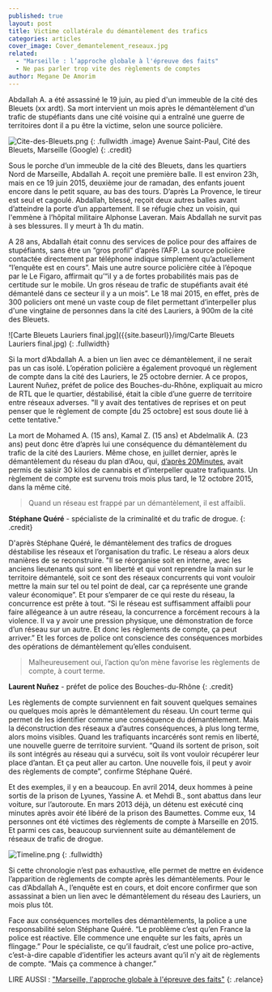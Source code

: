 ```yaml
---
published: true
layout: post
title: Victime collatérale du démantèlement des trafics
categories: articles
cover_image: Cover_demantelement_reseaux.jpg
related: 
  - "Marseille : l’approche globale à l'épreuve des faits"
  - Ne pas parler trop vite des règlements de comptes
author: Megane De Amorim
---
```




Abdallah A. a été assassiné le 19 juin, au pied d'un immeuble de la cité des Bleuets (xx ardt). Sa mort intervient un mois après le démantèlement d'un trafic de stupéfiants dans une cité voisine qui a entraîné une guerre de territoires dont il a pu être la victime, selon une source policière.

![Cite-des-Bleuets.png]({{site.baseurl}}/img/Cite-des-Bleuets.png)
{: .fullwidth .image}
Avenue Saint-Paul, Cité des Bleuets, Marseille (Google)
{: .credit}

Sous le porche d’un immeuble de la cité des Bleuets, dans les quartiers Nord de Marseille, Abdallah A. reçoit une première balle. Il est environ 23h, mais en ce 19 juin 2015, deuxième jour de ramadan, des enfants jouent encore dans le petit square, au bas des tours. D’après La Provence, le tireur est seul et cagoulé. Abdallah, blessé, reçoit deux autres balles avant d’atteindre la porte d’un appartement. Il se réfugie chez un voisin, qui l'emmène à l’hôpital militaire Alphonse Laveran. Mais Abdallah ne survit pas à ses blessures. Il y meurt à 1h du matin.

A 28 ans, Abdallah était connu des services de police pour des affaires de stupéfiants, sans être un “gros profil” d’après l’AFP. La source policière contactée directement par téléphone indique simplement qu’actuellement “l’enquête est en cours”. Mais une autre source policière citée à l’époque par le Le Figaro, affirmait qu’“il y a de fortes probabilités mais pas de certitude sur le mobile. Un gros réseau de trafic de stupéfiants avait été démantelé dans ce secteur il y a un mois”. Le 18 mai 2015, en effet, près de 300 policiers ont mené un vaste coup de filet permettant d’interpeller plus d'une vingtaine de personnes dans la cité des Lauriers, à 900m de la cité des Bleuets. 

![Carte Bleuets Lauriers final.jpg]({{site.baseurl}}/img/Carte Bleuets Lauriers final.jpg)
{: .fullwidth}

Si la mort d’Abdallah A. a bien un lien avec ce démantèlement, il ne serait pas un cas isolé. L’opération policière a également provoqué un règlement de compte dans la cité des Lauriers, le 25 octobre dernier. A ce propos, Laurent Nuñez, préfet de police des Bouches-du-Rhône, expliquait au micro de RTL que le quartier, déstabilisé, était la cible d’une guerre de territoire entre réseaux adverses. "Il y avait des tentatives de reprises et on peut penser que le règlement de compte [du 25 octobre] est sous doute lié à cette tentative."

La mort de Mohamed A. (15 ans), Kamal Z. (15 ans) et Abdelmalik A. (23 ans) peut donc être d’après lui une conséquence du démantèlement du trafic de la cité des Lauriers.
Même chose, en juillet dernier, après le démantèlement du réseau du plan d’Aou, qui, [d’après 20Minutes](http://www.20minutes.fr/marseille/1647795-20150707-marseille-nouvelle-approche-lutter-contre-trafics-stups), avait permis de saisir 30 kilos de cannabis et d’interpeller quatre trafiquants. Un règlement de compte est survenu trois mois plus tard, le 12 octobre 2015, dans la même cité. 


> Quand un réseau est frappé par un démantèlement, il est affaibli.

**Stéphane Quéré** - spécialiste de la criminalité et du trafic de drogue.
{: .credit}

D'après Stéphane Quéré, le démantèlement des trafics de drogues déstabilise les réseaux et l’organisation du trafic. Le réseau a alors deux manières de se reconstruire. "Il se réorganise soit en interne, avec les anciens lieutenants qui sont en liberté et qui vont reprendre la main sur le territoire démantelé, soit ce sont des réseaux concurrents qui vont vouloir mettre la main sur tel ou tel point de deal, car ça représente une grande valeur économique”. Et pour s’emparer de ce qui reste du réseau, la concurrence est prête à tout. “Si le réseau est suffisamment affaibli pour faire allégeance à un autre réseau, la concurrence a forcément recours à la violence. Il va y avoir une pression physique, une démonstration de force d’un réseau sur un autre. Et donc les règlements de compte, ça peut arriver.”
Et les forces de police ont conscience des conséquences morbides des opérations de démantèlement qu’elles conduisent.


> Malheureusement oui, l’action qu’on mène favorise les règlements de compte, à court terme.

**Laurent Nuñez** - préfet de police des Bouches-du-Rhône
{: .credit}

Les règlements de compte surviennent en fait souvent quelques semaines ou quelques mois après le démantèlement du réseau. Un court terme qui permet de les identifier comme une conséquence du démantèlement. 
Mais la déconstruction des réseaux a d’autres conséquences, à plus long terme, alors moins visibles. Quand les trafiquants incarcérés sont remis en liberté, une nouvelle guerre de territoire survient.
“Quand ils sortent de prison, soit ils sont intégrés au réseau qui a survécu, soit ils vont vouloir récupérer leur place d’antan. Et ça peut aller au carton. Une nouvelle fois, il peut y avoir des règlements de compte”, confirme Stéphane Quéré.

Et des exemples, il y en a beaucoup. En avril 2014, deux hommes à peine sortis de la prison de Lyunes, Yassine A. et Mehdi B., sont abattus dans leur voiture, sur l’autoroute. En mars 2013 déjà, un détenu est exécuté cinq minutes après avoir été libéré de la prison des Baumettes. 
Comme eux, 14 personnes ont été victimes des règlements de compte à Marseille en 2015. Et parmi ces cas, beaucoup surviennent suite au démantèlement de réseaux de trafic de drogue.

![Timeline.png]({{site.baseurl}}/img/Timeline.png)
{: .fullwidth}

Si cette chronologie n’est pas exhaustive, elle permet de mettre en évidence l’apparition de règlements de compte après les démantèlements. Pour le cas d’Abdallah A., l’enquête est en cours, et doit encore confirmer que son assassinat a bien un lien avec le démantèlement du réseau des Lauriers, un mois plus tôt.

Face aux conséquences mortelles des démantèlements, la police a une responsabilité selon Stéphane Quéré. “Le problème c’est qu’en France la police est réactive. Elle commence une enquête sur les faits, après un flingage.” Pour le spécialiste, ce qu’il faudrait, c’est une police pro-active, c’est-à-dire capable d’identifier les acteurs avant qu’il n’y ait de règlements de compte. 
“Mais ça commence à changer.” 

LIRE AUSSI : ["Marseille, l'approche globale à l'épreuve des faits"](https://)
{: .relance}

